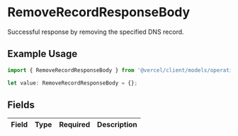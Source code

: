 # RemoveRecordResponseBody

Successful response by removing the specified DNS record.

## Example Usage

```typescript
import { RemoveRecordResponseBody } from '@vercel/client/models/operations';

let value: RemoveRecordResponseBody = {};
```

## Fields

| Field | Type | Required | Description |
| ----- | ---- | -------- | ----------- |
